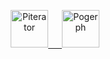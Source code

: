 <p align="center">
  <a href="https://github.com/piterator-org">
    <img src="https://static.piterator.com/piterator/logo.svg" alt="Piterator" height="60">
    &emsp;
    <img src="https://static.piterator.com/pogerph/pogerph.svg" alt="Pogerph" height="60">
  </a>
</p>
